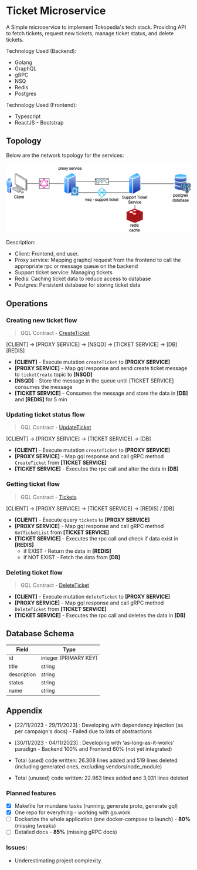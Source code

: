 # Ticket Microservice

A Simple microservice to implement Tokopedia's tech stack. Providing API to fetch tickets, request new tickets, manage ticket status, and delete tickets.

Technology Used (Backend):
- Golang
- GraphQL
- gRPC
- NSQ
- Redis
- Postgres

Technology Used (Frontend):
- Typescript
- ReactJS - Bootstrap

## Topology

Below are the network topology for the services:

 ![Topology](./images/topology.png)

 Description:
 - Client: Frontend, end user.
 - Proxy service: Mapping graphql request from the frontend to call the appropriate rpc or message queue on the backend
 - Support ticket service: Managing tickets
 - Redis: Caching ticket data to reduce access to database
 - Postgres: Persistent database for storing ticket data

## Operations

### Creating new ticket flow

> GQL Contract - [CreateTicket](./docs/contract_proxyservice_CreateTicket.md)

[CLIENT] &rarr; [PROXY SERVICE] &rarr; [NSQD] &rarr; [TICKET SERVICE] &rarr; [DB] [REDIS]

- **[CLIENT]** - Execute mutation `createTicket` to **[PROXY SERVICE]**
- **[PROXY SERVICE]** - Map gql response and send create ticket message to `ticketCreate` topic to **[NSQD]**
- **[NSQD]** - Store the message in the queue until [TICKET SERVICE] consumes the message
- **[TICKET SERVICE]** - Consumes the message and store the data in **[DB]** and **[REDIS]** for 5 min

### Updating ticket status flow

> GQL Contract - [UpdateTicket](./docs/contract_proxyservice_UpdateTicket.md)

[CLIENT] &rarr; [PROXY SERVICE] &rarr; [TICKET SERVICE] &rarr; [DB]

- **[CLIENT]** - Execute mutation `createTicket` to **[PROXY SERVICE]**
- **[PROXY SERVICE]** - Map gql response and call gRPC method `CreateTicket` from **[TICKET SERVICE]** 
- **[TICKET SERVICE]** - Executes the rpc call and alter the data in **[DB]**

### Getting ticket flow

> GQL Contract - [Tickets](./docs/contract_proxyservice_GetAllTickets.md)

[CLIENT] &rarr; [PROXY SERVICE] &rarr; [TICKET SERVICE] &rarr; [REDIS] / [DB]

- **[CLIENT]** - Execute query `tickets` to **[PROXY SERVICE]**
- **[PROXY SERVICE]** - Map gql response and call gRPC method `GetTicketList` from **[TICKET SERVICE]** 
- **[TICKET SERVICE]** - Executes the rpc call and check if data exist in **[REDIS]**
  - if EXIST - Return the data in **[REDIS]**
  - if NOT EXIST - Fetch the data from **[DB]**

### Deleting ticket flow

> GQL Contract - [DeleteTicket](./docs/contract_proxyservice_DeleteTicket.md)

- **[CLIENT]** - Execute mutation `deleteTicket` to **[PROXY SERVICE]**
- **[PROXY SERVICE]** - Map gql response and call gRPC method `DeleteTicket` from **[TICKET SERVICE]** 
- **[TICKET SERVICE]** - Executes the rpc call and deletes the data in **[DB]**

## Database Schema

| Field       | Type                  |
| ----------- | --------------------- |
| id          | integer (PRIMARY KEY) |
| title       | string                |
| description | string                |
| status      | string                |
| name        | string                |

## Appendix

- [22/11/2023 - 29/11/2023] : Developing with dependency injection (as per campaign's docs) - Failed due to lots of abstractions
- [30/11/2023 - 04/11/2023] : Developing with 'as-long-as-it-works' paradign - Backend 100% and Frontend 60% (not yet integrated)


- Total (used) code written: 26.308 lines added and 519 lines deleted (including generated ones, excluding vendors/node_module)
- Total (unused) code written: 22.963 lines added and 3,031 lines deleted

### Planned features
- [x] Makefile for mundane tasks (running, generate proto, generate gql)
- [x] One repo for everything - working with go.work
- [ ] Dockerize the whole application (one docker-compose to launch) - **80%** (missing tweaks)
- [ ] Detailed docs - **85%** (missing gRPC docs)

### Issues:
- Underestimating project complexity